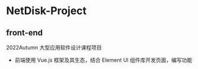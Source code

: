 # NetDisk-Project
## front-end
2022Autumn 大型应用软件设计课程项目
- 前端使用 Vue.js 框架及其生态，结合 Element UI 组件库开发页面，编写功能
